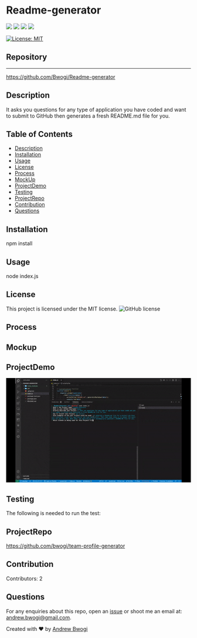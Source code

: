 
# Readme-generator

<p align="left">
    <img src="https://img.shields.io/github/repo-size/Bwogi/Readme-generator" />
    <img src="https://img.shields.io/github/languages/top/Bwogi/Readme-generator"  />
    <img src="https://img.shields.io/github/issues/Bwogi/Readme-generator" />
    <img src="https://img.shields.io/github/last-commit/Bwogi/Readme-generator" >   
  </p>

[![License: MIT](https://img.shields.io/badge/License-MIT-yellow.svg)](https://opensource.org/licenses/MIT)<br />


## Repository
___
https://github.com/Bwogi/Readme-generator


## Description
It asks you questions for any type of application you have coded and want to submit to GitHub then generates a fresh README.md file for you.


## Table of Contents 
* [Description](#description)
* [Installation](#installation)
* [Usage](#usage)
* [License](#license)
* [Process](#process)
* [MockUp](#mockup)
* [ProjectDemo](#projectdemo)
* [Testing](#testing)
* [ProjectRepo](#projectrepo)
* [Contribution](#contribution)
* [Questions](#questions)

## Installation
npm install

##  Usage
node index.js

## License 
This project is licensed under the MIT license.
![GitHub license](https://img.shields.io/badge/license-MIT-blue.svg)
  
## Process
  
  
## Mockup

  
##  ProjectDemo
<img src="./img/readme-file-generator.gif" alt="project-gif">

## Testing
The following is needed to run the test: 

## ProjectRepo
https://github.com/bwogi/team-profile-generator

## Contribution
Contributors: 2

## Questions
For any enquiries about this repo, open an [issue](https://img.shields.io/github/issues/Bwogi/Readme-generator) or shoot me an email at: andrew.bwogi@gmail.com.

Created with ❤️ by [Andrew Bwogi](https://github.com/bwogi/README-generator)

